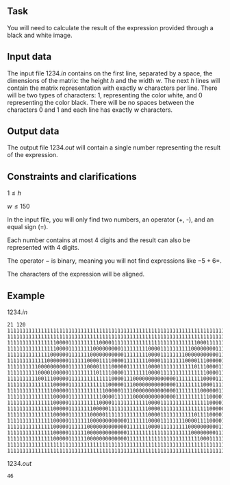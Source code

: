 ## Task

You will need to calculate the result of the expression provided through a black and white image.

## Input data

The input file $1234.in$ contains on the first line, separated by a space, the dimensions of the matrix: the height $h$ and the width $w$. The next $h$ lines will contain the matrix representation with exactly $w$ characters per line. There will be two types of characters: $1$, representing the color white, and $0$ representing the color black. There will be no spaces between the characters $0$ and $1$ and each line has exactly $w$ characters.

## Output data

The output file $1234.out$ will contain a single number representing the result of the expression.

## Constraints and clarifications

$1 \leq h$

$w \leq 150$

In the input file, you will only find two numbers, an operator (+, -), and an equal sign (=).

Each number contains at most 4 digits and the result can also be represented with 4 digits.

The operator $-$ is binary, meaning you will not find expressions like $-5+6=$.

The characters of the expression will be aligned.

## Example

$1234.in$

```
21 120
111111111111111111111111111111111111111111111111111111111111111111111111111111111111111111111111111111111111111111111111
111111111111111111111111111111111111111111111111111111111111111111111111111111111111111111111111111111111111111111111111
111111111111111100001111111111000011111111111111111111111111110001111111111111111000001111111111111111111111111111111111
111111111111111100001111111100000000011111111100001111111111000000001111111111110000001111111111111111111111111111111111
111111111111110000001111111000000000001111111100001111111100000000000111111111110000001111111111111111111111111111111111
111111111111100000001111110000111100001111111100001111111100001110000011111111100000001110000000000000111111111111111111
111111111100000000001111110000111100000111111100001111111111101110000111111111001000001110000000000000111111111111111111
111111111100001000001111111110111100001111111100001111111111111110000111111110011000001110000000000000111111111111111111
111111111100111000001111111111111100001110000000000000011111111100001111111110011000001110000000000000111111111111111111
111111111111111000001111111111111000001110000000000000011111111100011111111100111000001111111111111111111111111111111111
111111111111111000001111111111110000011110000000000000011111111000000111111001111000001111111111111111111111111111111111
111111111111111000001111111111100001111110000000000000011111111111000011110011111000001110000000000000111111111111111111
111111111111111000001111111111000011111111111100001111111111111111000011100000000000000010000000000000111111111111111111
111111111111111000001111111100000111111111111100001111111111111111000001100000000000000010000000000000111111111111111111
111111111111111000001111111000001111111111111100001111111111101111000011100000000000000010000000000000111111111111111111
111111111111111000001111111000000000000111111100001111111100001111000011100000000000000011111111111111111111111111111111
111111111111111000001111110000000000000111111100001111111110000000000111111111111000001111111111111111111111111111111111
111111111111111000001111110000000000000111111111111111111111000000001111111111111000001111111111111111111111111111111111
111111111111111000001111110000000000000111111111111111111111111000111111111111111000001111111111111111111111111111111111
111111111111111111111111111111111111111111111111111111111111111111111111111111111111111111111111111111111111111111111111
111111111111111111111111111111111111111111111111111111111111111111111111111111111111111111111111111111111111111111111111
```

$1234.out$

```
46
```